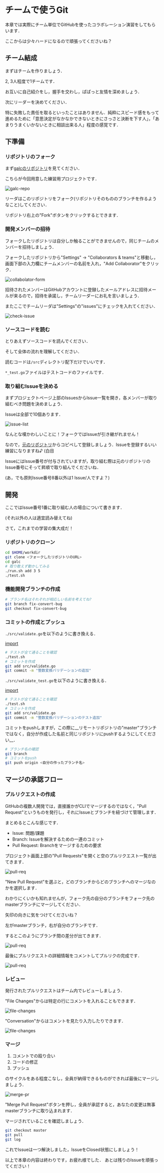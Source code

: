 # チームで使うGit

本章では実際にチーム単位でGitHubを使ったコラボレーション演習をしてもらいます．

ここからは少々ハードになるので頑張ってくださいね？

## チーム結成

まずはチームを作りましょう．

2, 3人程度で1チームです．

お互いに自己紹介をし，握手を交わし，ぱぱっと友情を深めましょう．

次にリーダーを決めてください．

特に失敗した責任を取るといったことはありません．純粋にスピード感をもって進めるために「意思決定がなかなかできないときにさっさと決断を下す人」，「あまりうまくいかないときに相談出来る人」程度の感覚です．

## 下準備

### リポジトリのフォーク

まず[galcのリポジトリ](https://github.com/OriishiTakahiro/galc)を見てください．

こちらが今回用意した練習用プロジェクトです．

![galc-repo](../img/chap4/galc-repo.png)

リーダはこのリポジトリをフォーク(リポジトリそのもののブランチを作るようなこと)してください．

リポジトリ右上の"Fork"ボタンをクリックするとできます．

### 開発メンバーの招待

フォークしたリポジトリは自分しか触ることができませんので，同じチームのメンバーを招待しましょう．

フォークしたリポジトリから"Settings" → "Collaborators & teams"と移動し，画面下部の入力欄にチームメンバーの名前を入れ，"Add Collaborator"をクリック．


![collabolator-form](../img/chap4/collabolator.png)


招待されたメンバーはGitHubアカウントに登録したメールアドレスに招待メールが来るので，招待を承諾し，チームリーダーにお礼を言いましょう．

またここでチームリーダは"Settings"の"issues"にチェックを入れてください．

![check-issue](../img/chap4/check-issue.png)

### ソースコードを読む

とりあえずソースコードを読んでください．

そして全体の流れを理解してください．

読むコードは`/src`ディレクトリ配下だけでいいです．

`*_test.go`ファイルはテストコードのファイルです．

### 取り組むIssueを決める

まずプロジェクトページ上部のIssuesからIssue一覧を開き，各メンバーが取り組むべき問題を決めましょう．

Issueは全部で10個あります．

![issue-list](../img/chap4/issue-list.png)

なんとな嘆かわしいことに！フォークではIssueが引き継がれません！

なので，[元のリポジトリ](https://github.com/OriishiTakahiro/galc)からコピペして登録しましょう．Issueを登録するいい練習になりますね♪ (白目

IssueにはIssue番号が付与されていますが，取り組む際は元のリポジトリのIssue番号にそって昇順で取り組んでくださいね．

(あ，でも原則Issue番号8番以外は1 Issue/人ですよ？)

## 開発

ここではIssue番号1番に取り組む人の場合について書きます．

(それ以外の人は適宜読み替えてね)

さて，これまでの学習の集大成だ！

### リポジトリのクローン

```sh
cd $HOME/workdir
git clone <フォークしたリポジトリのURL>
cd galc
# 取り敢えず動かしてみる
./run.sh add 3 5
./test.sh
```

### 機能開発ブランチの作成

```sh
# ブランチ名はそれぞれが相応しい名前を考えてね?
git branch fix-convert-bug
git checkout fix-convert-bug
```

### コミットの作成とプッシュ

`./src/validate.go`を以下のように書き換える．

[import](../src/chap4/validate.go)

```sh
# テストが全て通ることを確認
./test.sh
# コミットを作成
git add src/validate.go
git commit -m "整数変換バリデーションの追加"
```

`./src/validate_test.go`を以下のように書き換える．

[import](../src/chap4/validate_test.go)

```sh
# テストが全て通ることを確認
./test.sh
# コミットを作成
git add src/validate.go
git commit -m "整数変換バリデーションのテスト追加"
```

コミットをpushしますが，この際に__リモートリポジトリの"master"ブランチではなく，自分が作成した名前と同じリポジトリにpushするようにしてください__．

``` sh
# ブランチ名の確認
git branch
# コミットをpush
git push origin <自分の作ったブランチ名>
```

## マージの承認フロー

### プルリクエストの作成

GitHubの複数人開発では，直接誰かがCLIでマージするのではなく，"Pull Request"というものを発行し，それにIssueとブランチを紐づけて管理します．

まとめるとこんな感じです．

- Issue: 問題/課題
- Branch: Issueを解決するための一連のコミット
- Pull Request: Branchをマージするための要求

プロジェクト画面上部の"Pull Requests"を開くと空のプルリクエスト一覧が出てきます．

![pull-req](../img/chap4/pull-req.png)

"New Pull Request"を選ぶと，どのブランチからどのブランチへのマージなのかを選択します．

わかりにくいかも知れませんが，フォーク先の自分のブランチをフォーク先のmasterブランチにマージしてください．

矢印の向きに気をつけてくださいね？

左がmasterブランチ，右が自分のブランチです．

するとこのようにブランチ間の差分が出てきます．

![pull-req](../img/chap4/my-pull-req.png)

最後にプルリクエストの詳細情報をコメントしてプルリクの完成です．

![pull-req](../img/chap4/my-pull-req-comment.png)


### レビュー

発行されたプルリクエストはチーム内でレビューしましょう．

"File Changes"からは特定の行にコメントを入れることもできます．

![file-changes](../img/chap4/comment-to-src.png)

"Conversation"からはコメントを見たり入力したりできます．

![file-changes](../img/chap4/pull-req-conversation.png)

### マージ

1. コメントでの殴り合い
1. コードの修正
1. プッシュ

のサイクルをある程度こなし，全員が納得できるものができれば最後にマージしましょう．

![merge-pr](../img/chap4/merge-pull-req.png)

"Merge Pull Request"ボタンを押し，全員が承認すると，あなたの変更は無事masterブランチに取り込まれます．

マージされていることを確認しましょう．

```sh
git checkout master
git pull
git log
```

これでIssueは一つ解決しました，IssueをClosed状態にしましょう！


以上で本章の内容は終わりです，お疲れ様でした．
あとは残りのIssueを頑張ってください！
